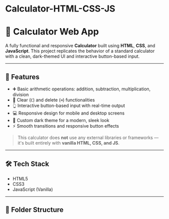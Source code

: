 # Calculator-HTML-CSS-JS
# 🧮 Calculator Web App

A fully functional and responsive **Calculator** built using **HTML**, **CSS**, and **JavaScript**. This project replicates the behavior of a standard calculator with a clean, dark-themed UI and interactive button-based input.

---

## 🚀 Features

- ➕ Basic arithmetic operations: addition, subtraction, multiplication, division
- 🧠 Clear (`C`) and delete (`⌫`) functionalities
- 👆 Interactive button-based input with real-time output
- 💻 Responsive design for mobile and desktop screens
- 🎨 Custom dark theme for a modern, sleek look
- ⚡ Smooth transitions and responsive button effects

> This calculator does **not** use any external libraries or frameworks — it's built entirely with **vanilla HTML, CSS, and JS**.

---

## 🛠️ Tech Stack

- HTML5  
- CSS3  
- JavaScript (Vanilla)

---

## 📁 Folder Structure

